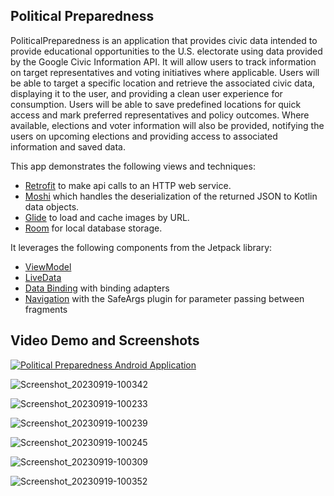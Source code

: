 ## Political Preparedness

PoliticalPreparedness is an application that provides civic data intended to provide educational opportunities to the U.S. electorate using data provided by the Google Civic Information API. It will allow users to track information on target representatives and voting initiatives where applicable.
Users will be able to target a specific location and retrieve the associated civic data, displaying it to the user, and providing a clean user experience for consumption. Users will be able to save predefined locations for quick access and mark preferred representatives and policy outcomes. Where available, elections and voter information will also be provided, notifying the users on upcoming elections and providing access to associated information and saved data.

This app demonstrates the following views and techniques:

* [Retrofit](https://square.github.io/retrofit/) to make api calls to an HTTP web service.
* [Moshi](https://github.com/square/moshi) which handles the deserialization of the returned JSON to Kotlin data objects. 
* [Glide](https://bumptech.github.io/glide/) to load and cache images by URL.
* [Room](https://developer.android.com/training/data-storage/room) for local database storage.
  
It leverages the following components from the Jetpack library:

* [ViewModel](https://developer.android.com/topic/libraries/architecture/viewmodel)
* [LiveData](https://developer.android.com/topic/libraries/architecture/livedata)
* [Data Binding](https://developer.android.com/topic/libraries/data-binding/) with binding adapters
* [Navigation](https://developer.android.com/topic/libraries/architecture/navigation/) with the SafeArgs plugin for parameter passing between fragments

## Video Demo and Screenshots

[![Political Preparedness Android Application](https://i.ytimg.com/vi/aTo7uIUB7UQ/maxresdefault.jpg)](https://youtu.be/aTo7uIUB7UQ?si=4y0PSMUpOYZDYLqw "Political Preparedness Android Application")

![Screenshot_20230919-100342](https://github.com/utkarsh0869/PoliticalPreparednessApp/assets/44482062/2401fc37-7a67-4ce3-b85a-b51091f4b311)

![Screenshot_20230919-100233](https://github.com/utkarsh0869/PoliticalPreparednessApp/assets/44482062/e13e1cbc-f8e7-4790-a314-631d89d7ffb3)

![Screenshot_20230919-100239](https://github.com/utkarsh0869/PoliticalPreparednessApp/assets/44482062/e7d9fd84-ff6b-4c21-9874-019cf97a866b)

![Screenshot_20230919-100245](https://github.com/utkarsh0869/PoliticalPreparednessApp/assets/44482062/3c2d834b-ee19-41e0-b0cc-48a8fecca11f)

![Screenshot_20230919-100309](https://github.com/utkarsh0869/PoliticalPreparednessApp/assets/44482062/b258e67c-abfc-46fe-8b67-468be7c00dbc)

![Screenshot_20230919-100352](https://github.com/utkarsh0869/PoliticalPreparednessApp/assets/44482062/ce5b7bc3-97d2-486c-aeb8-5c6f0d874242)
